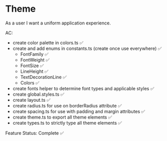 # Theme

As a user I want a uniform application experience.

AC: 
- create color palette in colors.ts ✅
- create and add enums in constants.ts (create once use everywhere) ✅
    - FontFamily ✅
    - FontWeight ✅
    - FontSize ✅
    - LineHeight ✅
    - TextDecorationLine ✅
    - Colors ✅
- create fonts helper to determine font types and applicable styles ✅
- create global.styles.ts ✅
- create layout.ts ✅
- create radius.ts for use on borderRadius attribute ✅
- create spacing.ts for use with padding and margin attributes ✅
- create theme.ts to export all theme elements ✅
- create types.ts to strictly type all theme elements ✅

Feature Status:
Complete ✅

